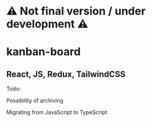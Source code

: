 # ⚠️ Not final version / under development ⚠️

# kanban-board
## React, JS, Redux, TailwindCSS

Todo:

Possibility of archiving

Migrating from JavaScript to TypeScript
